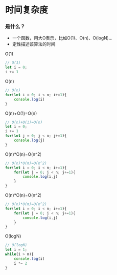 
# 时间复杂度

### 是什么？

* 一个函数，用大O表示，比如O(1)、O(n)、O(logN)...
* 定性描述该算法的时间

O(1)

```javascript
// O(1)
let i = 0;
i += 1
```
O(n)
```javascript
// O(n)
for(let i = 0; i < n; i+=1){
    console.log(i)
}
```
O(n)+O(1)=O(n)
```javascript
// O(n)+O(1)=O(n)
let i = 0;
i += 1
for(let j = 0; j < n; j+=1){
    console.log(j)
}
```
O(n)*O(n)=O(n^2)
```javascript
// O(n)*O(n)=O(n^2)
for(let i = 0; i < n; i+=1){
    for(let j = 0; j < n; j+=1){
        console.log(i,j)
    }
}
```
O(n)*O(n)=O(n^2)
```javascript
// O(n)*O(n)=O(n^2)
for(let i = 0; i < n; i+=1){
    for(let j = 0; j < n; j+=1){
        console.log(i,j)
    }
}
```

O(logN)
```javascript
// O(logN)
let i = 1;
while(i > n){
    console.log(i)
    i *= 2
}
```
